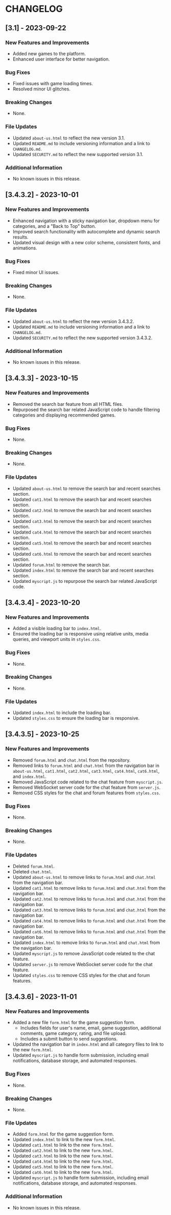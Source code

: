 # CHANGELOG

## [3.1] - 2023-09-22
### New Features and Improvements
- Added new games to the platform.
- Enhanced user interface for better navigation.

### Bug Fixes
- Fixed issues with game loading times.
- Resolved minor UI glitches.

### Breaking Changes
- None.

### File Updates
- Updated `about-us.html` to reflect the new version 3.1.
- Updated `README.md` to include versioning information and a link to `CHANGELOG.md`.
- Updated `SECURITY.md` to reflect the new supported version 3.1.

### Additional Information
- No known issues in this release.

## [3.4.3.2] - 2023-10-01
### New Features and Improvements
- Enhanced navigation with a sticky navigation bar, dropdown menu for categories, and a "Back to Top" button.
- Improved search functionality with autocomplete and dynamic search results.
- Updated visual design with a new color scheme, consistent fonts, and animations.

### Bug Fixes
- Fixed minor UI issues.

### Breaking Changes
- None.

### File Updates
- Updated `about-us.html` to reflect the new version 3.4.3.2.
- Updated `README.md` to include versioning information and a link to `CHANGELOG.md`.
- Updated `SECURITY.md` to reflect the new supported version 3.4.3.2.

### Additional Information
- No known issues in this release.

## [3.4.3.3] - 2023-10-15
### New Features and Improvements
- Removed the search bar feature from all HTML files.
- Repurposed the search bar related JavaScript code to handle filtering categories and displaying recommended games.

### Bug Fixes
- None.

### Breaking Changes
- None.

### File Updates
- Updated `about-us.html` to remove the search bar and recent searches section.
- Updated `cat1.html` to remove the search bar and recent searches section.
- Updated `cat2.html` to remove the search bar and recent searches section.
- Updated `cat3.html` to remove the search bar and recent searches section.
- Updated `cat4.html` to remove the search bar and recent searches section.
- Updated `cat5.html` to remove the search bar and recent searches section.
- Updated `cat6.html` to remove the search bar and recent searches section.
- Updated `forum.html` to remove the search bar.
- Updated `index.html` to remove the search bar and recent searches section.
- Updated `myscript.js` to repurpose the search bar related JavaScript code.

## [3.4.3.4] - 2023-10-20
### New Features and Improvements
- Added a visible loading bar to `index.html`.
- Ensured the loading bar is responsive using relative units, media queries, and viewport units in `styles.css`.

### Bug Fixes
- None.

### Breaking Changes
- None.

### File Updates
- Updated `index.html` to include the loading bar.
- Updated `styles.css` to ensure the loading bar is responsive.

## [3.4.3.5] - 2023-10-25
### New Features and Improvements
- Removed `forum.html` and `chat.html` from the repository.
- Removed links to `forum.html` and `chat.html` from the navigation bar in `about-us.html`, `cat1.html`, `cat2.html`, `cat3.html`, `cat4.html`, `cat6.html`, and `index.html`.
- Removed JavaScript code related to the chat feature from `myscript.js`.
- Removed WebSocket server code for the chat feature from `server.js`.
- Removed CSS styles for the chat and forum features from `styles.css`.

### Bug Fixes
- None.

### Breaking Changes
- None.

### File Updates
- Deleted `forum.html`.
- Deleted `chat.html`.
- Updated `about-us.html` to remove links to `forum.html` and `chat.html` from the navigation bar.
- Updated `cat1.html` to remove links to `forum.html` and `chat.html` from the navigation bar.
- Updated `cat2.html` to remove links to `forum.html` and `chat.html` from the navigation bar.
- Updated `cat3.html` to remove links to `forum.html` and `chat.html` from the navigation bar.
- Updated `cat4.html` to remove links to `forum.html` and `chat.html` from the navigation bar.
- Updated `cat6.html` to remove links to `forum.html` and `chat.html` from the navigation bar.
- Updated `index.html` to remove links to `forum.html` and `chat.html` from the navigation bar.
- Updated `myscript.js` to remove JavaScript code related to the chat feature.
- Updated `server.js` to remove WebSocket server code for the chat feature.
- Updated `styles.css` to remove CSS styles for the chat and forum features.

## [3.4.3.6] - 2023-11-01
### New Features and Improvements
- Added a new file `form.html` for the game suggestion form.
  - Includes fields for user's name, email, game suggestion, additional comments, game category, rating, and file upload.
  - Includes a submit button to send suggestions.
- Updated the navigation bar in `index.html` and all category files to link to the new `form.html`.
- Updated `myscript.js` to handle form submission, including email notifications, database storage, and automated responses.

### Bug Fixes
- None.

### Breaking Changes
- None.

### File Updates
- Added `form.html` for the game suggestion form.
- Updated `index.html` to link to the new `form.html`.
- Updated `cat1.html` to link to the new `form.html`.
- Updated `cat2.html` to link to the new `form.html`.
- Updated `cat3.html` to link to the new `form.html`.
- Updated `cat4.html` to link to the new `form.html`.
- Updated `cat5.html` to link to the new `form.html`.
- Updated `cat6.html` to link to the new `form.html`.
- Updated `myscript.js` to handle form submission, including email notifications, database storage, and automated responses.

### Additional Information
- No known issues in this release.
